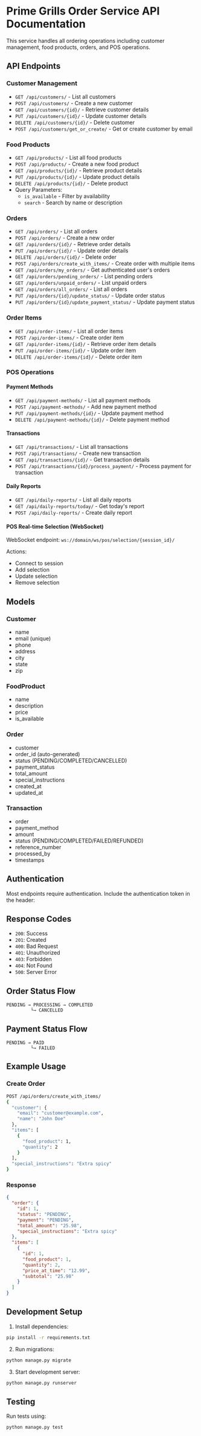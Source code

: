 # Prime Grills Order Service API Documentation

This service handles all ordering operations including customer management, food products, orders, and POS operations.

## API Endpoints

### Customer Management
- `GET /api/customers/` - List all customers
- `POST /api/customers/` - Create a new customer
- `GET /api/customers/{id}/` - Retrieve customer details
- `PUT /api/customers/{id}/` - Update customer details
- `DELETE /api/customers/{id}/` - Delete customer
- `POST /api/customers/get_or_create/` - Get or create customer by email

### Food Products
- `GET /api/products/` - List all food products
- `POST /api/products/` - Create a new food product
- `GET /api/products/{id}/` - Retrieve product details
- `PUT /api/products/{id}/` - Update product details
- `DELETE /api/products/{id}/` - Delete product
- Query Parameters:
  - `is_available` - Filter by availability
  - `search` - Search by name or description

### Orders
- `GET /api/orders/` - List all orders
- `POST /api/orders/` - Create a new order
- `GET /api/orders/{id}/` - Retrieve order details
- `PUT /api/orders/{id}/` - Update order details
- `DELETE /api/orders/{id}/` - Delete order
- `POST /api/orders/create_with_items/` - Create order with multiple items
- `GET /api/orders/my_orders/` - Get authenticated user's orders
- `GET /api/orders/pending_orders/` - List pending orders
- `GET /api/orders/unpaid_orders/` - List unpaid orders
- `GET /api/orders/all_orders/` - List all orders
- `PUT /api/orders/{id}/update_status/` - Update order status
- `PUT /api/orders/{id}/update_payment_status/` - Update payment status

### Order Items
- `GET /api/order-items/` - List all order items
- `POST /api/order-items/` - Create order item
- `GET /api/order-items/{id}/` - Retrieve order item details
- `PUT /api/order-items/{id}/` - Update order item
- `DELETE /api/order-items/{id}/` - Delete order item

### POS Operations

#### Payment Methods
- `GET /api/payment-methods/` - List all payment methods
- `POST /api/payment-methods/` - Add new payment method
- `PUT /api/payment-methods/{id}/` - Update payment method
- `DELETE /api/payment-methods/{id}/` - Delete payment method

#### Transactions
- `GET /api/transactions/` - List all transactions
- `POST /api/transactions/` - Create new transaction
- `GET /api/transactions/{id}/` - Get transaction details
- `POST /api/transactions/{id}/process_payment/` - Process payment for transaction

#### Daily Reports
- `GET /api/daily-reports/` - List all daily reports
- `GET /api/daily-reports/today/` - Get today's report
- `POST /api/daily-reports/` - Create daily report

#### POS Real-time Selection (WebSocket)
WebSocket endpoint: `ws://domain/ws/pos/selection/{session_id}/`

Actions:
- Connect to session
- Add selection
- Update selection
- Remove selection

## Models

### Customer
- name
- email (unique)
- phone
- address
- city
- state
- zip

### FoodProduct
- name
- description
- price
- is_available

### Order
- customer
- order_id (auto-generated)
- status (PENDING/COMPLETED/CANCELLED)
- payment_status
- total_amount
- special_instructions
- created_at
- updated_at

### Transaction
- order
- payment_method
- amount
- status (PENDING/COMPLETED/FAILED/REFUNDED)
- reference_number
- processed_by
- timestamps

## Authentication
Most endpoints require authentication. Include the authentication token in the header:

## Response Codes

- `200`: Success
- `201`: Created
- `400`: Bad Request
- `401`: Unauthorized
- `403`: Forbidden
- `404`: Not Found
- `500`: Server Error

## Order Status Flow

```
PENDING → PROCESSING → COMPLETED
         └→ CANCELLED
```

## Payment Status Flow

```
PENDING → PAID
         └→ FAILED
```

## Example Usage

### Create Order

```bash
POST /api/orders/create_with_items/
{
  "customer": {
    "email": "customer@example.com",
    "name": "John Doe"
  },
  "items": [
    {
      "food_product": 1,
      "quantity": 2
    }
  ],
  "special_instructions": "Extra spicy"
}
```

### Response

```json
{
  "order": {
    "id": 1,
    "status": "PENDING",
    "payment": "PENDING",
    "total_amount": "25.98",
    "special_instructions": "Extra spicy"
  },
  "items": [
    {
      "id": 1,
      "food_product": 1,
      "quantity": 2,
      "price_at_time": "12.99",
      "subtotal": "25.98"
    }
  ]
}
```

## Development Setup

1. Install dependencies:
```bash
pip install -r requirements.txt
```

2. Run migrations:
```bash
python manage.py migrate
```

3. Start development server:
```bash
python manage.py runserver
```

## Testing

Run tests using:
```bash
python manage.py test
